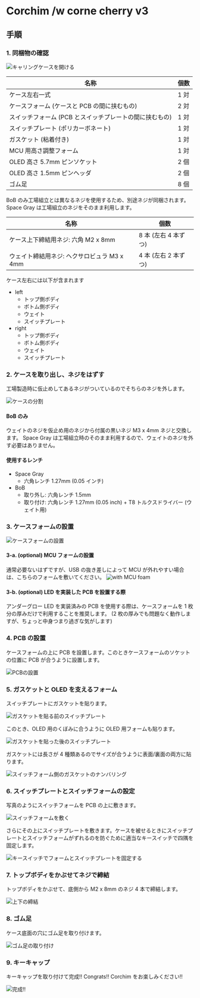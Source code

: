 # Corchim /w corne cherry v3

## 手順

### 1. 同梱物の確認

![キャリングケースを開ける](../img/carrying-case.jpg)

| 名称                                                    | 個数 |
| ------------------------------------------------------- | ---- |
| ケース左右一式                                          | 1 対 |
| ケースフォーム (ケースと PCB の間に挟むもの)            | 2 対 |
| スイッチフォーム (PCB とスイッチプレートの間に挟むもの) | 1 対 |
| スイッチプレート (ポリカーボネート)                     | 1 対 |
| ガスケット (粘着付き)                                   | 1 対 |
| MCU 用高さ調整フォーム                                  | 1 対 |
| OLED 高さ 5.7mm ピンソケット                            | 2 個 |
| OLED 高さ 1.5mm ピンヘッダ                              | 2 個 |
| ゴム足                                                  | 8 個 |

BoB のみ工場組立とは異なるネジを使用するため、別途ネジが同梱されます。
Space Gray は工場組立のネジをそのまま利用します。

| 名称                                        | 個数                 |
| ------------------------------------------- | -------------------- |
| ケース上下締結用ネジ: 六角 M2 x 8mm         | 8 本 (左右 4 本ずつ) |
| ウェイト締結用ネジ: ヘクサロビュラ M3 x 4mm | 4 本 (左右 2 本ずつ) |

ケース左右には以下が含まれます

- left
  - トップ側ボディ
  - ボトム側ボディ
  - ウェイト
  - スイッチプレート
- right
  - トップ側ボディ
  - ボトム側ボディ
  - ウェイト
  - スイッチプレート

### 2. ケースを取り出し、ネジをはずす

工場製造時に仮止めしてあるネジがついているのでそちらのネジを外します。

![ケースの分割](../img/separate-top-bottom-case.jpg)

#### BoB のみ

ウェイトのネジを仮止め用のネジから付属の黒いネジ M3 x 4mm ネジと交換します。
Space Gray は工場組立時のそのまま利用するので、ウェイトのネジを外す必要はありません。

#### 使用するレンチ

- Space Gray
  - 六角レンチ 1.27mm (0.05 インチ)
- BoB
  - 取り外し: 六角レンチ 1.5mm
  - 取り付け: 六角レンチ 1.27mm (0.05 inch) + T8 トルクスドライバー (ウェイト用)

### 3. ケースフォームの設置

![ケースフォームの設置](../img/with-case-foam.jpg)

#### 3-a. (optional) MCU フォームの設置

通常必要ないはずですが、USB の抜き差しによって MCU が外れやすい場合は、こちらのフォームを敷いてください。
![with MCU foam](../img/with-mcu-foam.jpg)

#### 3-b. (optional) LED を実装した PCB を設置する際

アンダーグロー LED を実装済みの PCB を使用する際は、ケースフォームを 1 枚分の厚みだけで利用することを推奨します。
(2 枚の厚みでも問題なく動作しますが、ちょっと中身つまり過ぎな気がします)

### 4. PCB の設置

ケースフォームの上に PCB を設置します。このときケースフォームのソケットの位置に PCB が合うように設置します。

![PCBの設置](../img/case-form-pcb.jpg)

### 5. ガスケットと OLED を支えるフォーム

スイッチプレートにガスケットを貼ります。

![ガスケットを貼る前のスイッチプレート](../img/switch-plate-before-gasket.jpg)

このとき、OLED 用のくぼみに合うように OLED 用フォームも貼ります。

![ガスケットを貼った後のスイッチプレート](../img/switch-plate-after-gasket.jpg)

ガスケットには長さが 4 種類あるのでサイズが合うように表面/裏面の両方に貼ります。

![スイッチフォーム側のガスケットのナンバリング](../img/switch-plate-gasket-numbering.png)

### 6. スイッチプレートとスイッチフォームの設定

写真のようにスイッチフォームを PCB の上に敷きます。

![スイッチフォームを敷く](../img/with-switch-foam.jpg)

さらにその上にスイッチプレートを敷きます。ケースを被せるときにスイッチプレートとスイッチフォームがずれるのを防ぐために適当なキースイッチで四隅を固定します。

![キースイッチでフォームとスイッチプレートを固定する](../img/fixed-with-key-switch.jpg)

### 7. トップボディをかぶせてネジで締結

トップボディをかぶせて、底側から M2 x 8mm のネジ 4 本で締結します。

![上下の締結](../img/fixed-top-body.jpg)

### 8. ゴム足

ケース底面の穴にゴム足を取り付けます。

![ゴム足の取り付け](../img/lubber-feet.jpg)

### 9. キーキャップ

キーキャップを取り付けて完成!! Congrats!! Corchim をお楽しみください!!

![完成!!](../img/completed.jpg)
